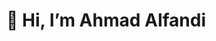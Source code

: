 <h1> 👋 Hi, I’m Ahmad Alfandi</h1>


<!---
fandeesign/fandeesign is a ✨ special ✨ repository because its `README.md` (this file) appears on your GitHub profile.
You can click the Preview link to take a look at your changes.
--->
